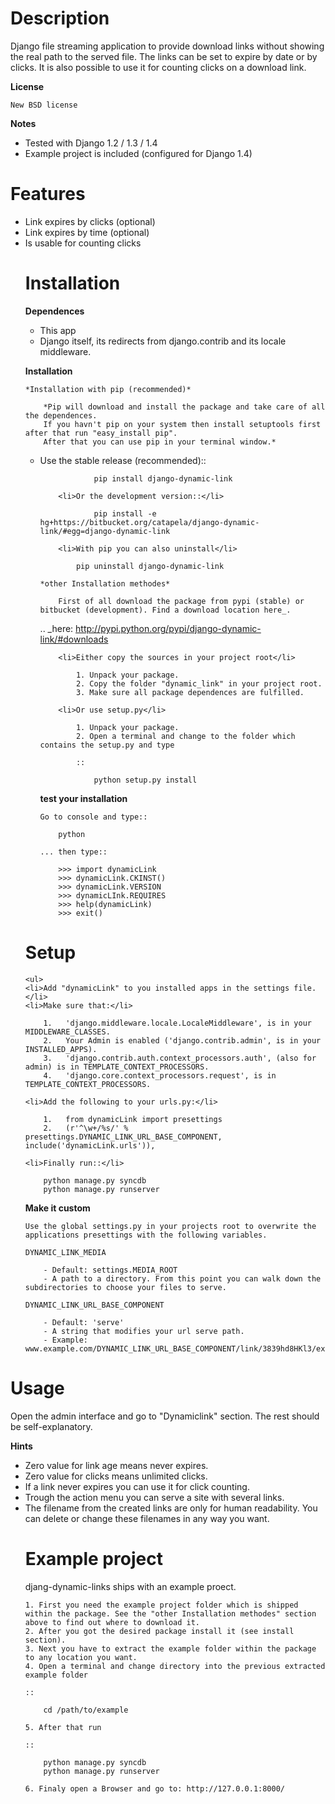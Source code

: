 # Description

Django file streaming application to provide download links without showing the real path to the served file. The links can be set to expire by date or by clicks. It is also possible to use it for counting clicks on a download link.

**License**

    New BSD license

**Notes**

<ul>
    <li>Tested with Django 1.2 / 1.3 / 1.4</li>
    <li>Example project is included (configured for Django 1.4)</li>
</ul>

# Features

<ul>
   <li>Link expires by clicks (optional)</li>
   <li>Link expires by time (optional)</li>
   <li>Is usable for counting clicks</li>


# Installation


**Dependences**

<ul>
    <li>This app</li>
    <li>Django itself, its redirects from django.contrib and its locale middleware.</li>
</ul>

**Installation**

    *Installation with pip (recommended)*

        *Pip will download and install the package and take care of all the dependences.
        If you havn't pip on your system then install setuptools first after that run "easy_install pip".
        After that you can use pip in your terminal window.*

<ul>
        <li>Use the stable release (recommended)::</li>

                pip install django-dynamic-link

        <li>Or the development version::</li>

                pip install -e hg+https://bitbucket.org/catapela/django-dynamic-link/#egg=django-dynamic-link

        <li>With pip you can also uninstall</li>

            pip uninstall django-dynamic-link

    *other Installation methodes*

        First of all download the package from pypi (stable) or bitbucket (development). Find a download location here_.

.. _here: http://pypi.python.org/pypi/django-dynamic-link/#downloads

        <li>Either copy the sources in your project root</li>

            1. Unpack your package.
            2. Copy the folder "dynamic_link" in your project root.
            3. Make sure all package dependences are fulfilled.

        <li>Or use setup.py</li>

            1. Unpack your package.
            2. Open a terminal and change to the folder which contains the setup.py and type

            ::

                python setup.py install

**test your installation**

    Go to console and type::

        python

    ... then type::
    
        >>> import dynamicLink
        >>> dynamicLink.CKINST()
        >>> dynamicLink.VERSION
        >>> dynamicLInk.REQUIRES
        >>> help(dynamicLink)
        >>> exit()
</ul>    

# Setup

    <ul>
    <li>Add "dynamicLink" to you installed apps in the settings file.</li>
    <li>Make sure that:</li>

        1.   'django.middleware.locale.LocaleMiddleware', is in your MIDDLEWARE_CLASSES.
        2.   Your Admin is enabled ('django.contrib.admin', is in your INSTALLED_APPS).
        3.   'django.contrib.auth.context_processors.auth', (also for admin) is in TEMPLATE_CONTEXT_PROCESSORS.
        4.   'django.core.context_processors.request', is in TEMPLATE_CONTEXT_PROCESSORS.

    <li>Add the following to your urls.py:</li>

        1.   from dynamicLink import presettings
        2.   (r'^\w+/%s/' % presettings.DYNAMIC_LINK_URL_BASE_COMPONENT, include('dynamicLink.urls')),
        
    <li>Finally run::</li>
    
        python manage.py syncdb
        python manage.py runserver

**Make it custom**

    Use the global settings.py in your projects root to overwrite the applications presettings with the following variables.

    DYNAMIC_LINK_MEDIA

        - Default: settings.MEDIA_ROOT
        - A path to a directory. From this point you can walk down the subdirectories to choose your files to serve.

    DYNAMIC_LINK_URL_BASE_COMPONENT
    
        - Default: 'serve'
        - A string that modifies your url serve path.
        - Example: www.example.com/DYNAMIC_LINK_URL_BASE_COMPONENT/link/3839hd8HKl3/example.zip.
</ul>

# Usage


Open the admin interface and go to "Dynamiclink" section. The rest should be self-explanatory.

**Hints**
<ul>
    <li>Zero value for link age means never expires.</li>
    <li>Zero value for clicks means unlimited clicks.</li>
    <li>If a link never expires you can use it for click counting.</li>
    <li>Trough the action menu you can serve a site with several links.</li> 
    <li>The filename from the created links are only for human readability. You can delete or change these filenames in any way you want.</li>


# Example project


djang-dynamic-links ships with an example proect.

    1. First you need the example project folder which is shipped within the package. See the "other Installation methodes" section above to find out where to download it.
    2. After you got the desired package install it (see install section).
    3. Next you have to extract the example folder within the package to any location you want.
    4. Open a terminal and change directory into the previous extracted example folder

    ::

        cd /path/to/example

    5. After that run

    ::

        python manage.py syncdb
        python manage.py runserver
        
    6. Finaly open a Browser and go to: http://127.0.0.1:8000/
